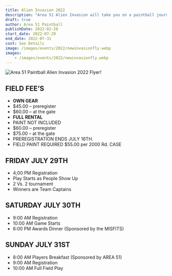 ```yaml
---
title: Alien Invasion 2022
description: "Area 51 Alien Invasion will take you on a paintball journey you won't forget. Get ready to play all day, camp under the stars with friends, and create memories."
draft: true
author: Area 51 Paintball
publishDate: 2022-02-28
start_date: 2022-07-29
end_date: 2022-07-31
cost: See Details
image: /images/events/2022/newinvasionfly.webp
images:
    - /images/events/2022/newinvasionfly.webp
---
```


![Area 51 Paintball Alien Invasion 2022 Flyer!](/images/events/2022/modal-invasion-flyer.webp "Area 51 Paintball - Alien Invasion 2022 Flyer")

## FIELD FEE’S

- **OWN GEAR**
- $45.00 – preregister
- $60.00 – at the gate
- **FULL RENTAL**
- PAINT NOT INCLUDED
- $60.00 – preregister
- $75.00 – at the gate
- PREREGISTRATION ENDS JULY 16TH.
- FIELD PAINT REQUIRED $55.00 per 2000 Rd. CASE

## FRIDAY JULY 29TH

- 4;00 PM Registration
- Play Starts as People Show Up
- 2 Vs. 2 tournament
- Winners are Team Captains


## SATURDAY JULY 30TH

- 9:00 AM Registration
- 10:00 AM Game Starts
- 6:00 PM Awards Dinner (Sponsored by the MISFITS)

## SUNDAY JULY 31ST

- 8:00 AM Players Breakfast (Sponsored by AREA 51)
- 9:00 AM Registration
- 10:00 AM Full Field Play